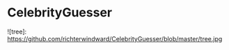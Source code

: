 # CelebrityGuesser
![tree]: https://github.com/richterwindward/CelebrityGuesser/blob/master/tree.jpg
